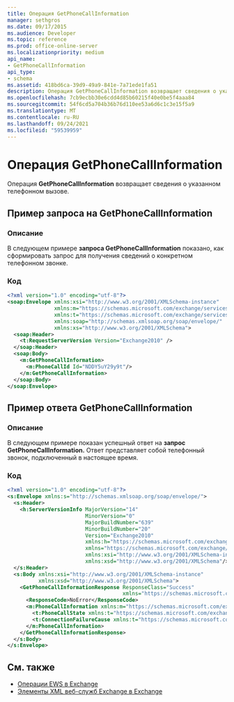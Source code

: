 ```yaml
---
title: Операция GetPhoneCallInformation
manager: sethgros
ms.date: 09/17/2015
ms.audience: Developer
ms.topic: reference
ms.prod: office-online-server
ms.localizationpriority: medium
api_name:
- GetPhoneCallInformation
api_type:
- schema
ms.assetid: 418bd6ca-39d9-49a9-841e-7a71ede1fa51
description: Операция GetPhoneCallInformation возвращает сведения о указанном телефонном вызове.
ms.openlocfilehash: 7cb9ecbb30e6cdd4d85b60215f40e0be5f4aaa84
ms.sourcegitcommit: 54f6cd5a704b36b76d110ee53a6d6c1c3e15f5a9
ms.translationtype: MT
ms.contentlocale: ru-RU
ms.lasthandoff: 09/24/2021
ms.locfileid: "59539959"
---
```

# <a name="getphonecallinformation-operation"></a>Операция GetPhoneCallInformation

Операция **GetPhoneCallInformation** возвращает сведения о указанном телефонном вызове. 
  
## <a name="getphonecallinformation-request-example"></a>Пример запроса на GetPhoneCallInformation

### <a name="description"></a>Описание

В следующем примере **запроса GetPhoneCallInformation** показано, как сформировать запрос для получения сведений о конкретном телефонном звонке. 
  
### <a name="code"></a>Код

```xml
<?xml version="1.0" encoding="utf-8"?>
<soap:Envelope xmlns:xsi="http://www.w3.org/2001/XMLSchema-instance"
               xmlns:m="https://schemas.microsoft.com/exchange/services/2006/messages"
               xmlns:t="https://schemas.microsoft.com/exchange/services/2006/types"
               xmlns:soap="http://schemas.xmlsoap.org/soap/envelope/"
               xmlns:xs="http://www.w3.org/2001/XMLSchema">
  <soap:Header>
    <t:RequestServerVersion Version="Exchange2010" />
  </soap:Header>
  <soap:Body>
    <m:GetPhoneCallInformation>
      <m:PhoneCallId Id="NDDY5uY29y9t"/>
    </m:GetPhoneCallInformation>
  </soap:Body>
</soap:Envelope>
```

## <a name="getphonecallinformation-response-example"></a>Пример ответа GetPhoneCallInformation

### <a name="description"></a>Описание

В следующем примере показан успешный ответ на **запрос GetPhoneCallInformation.** Ответ представляет собой телефонный звонок, подключенный в настоящее время. 
  
### <a name="code"></a>Код

```xml
<?xml version="1.0" encoding="utf-8"?>
<s:Envelope xmlns:s="http://schemas.xmlsoap.org/soap/envelope/">
  <s:Header>
    <h:ServerVersionInfo MajorVersion="14" 
                         MinorVersion="0" 
                         MajorBuildNumber="639" 
                         MinorBuildNumber="20" 
                         Version="Exchange2010" 
                         xmlns:h="https://schemas.microsoft.com/exchange/services/2006/types" 
                         xmlns="https://schemas.microsoft.com/exchange/services/2006/types" 
                         xmlns:xsi="http://www.w3.org/2001/XMLSchema-instance" 
                         xmlns:xsd="http://www.w3.org/2001/XMLSchema"/>
  </s:Header>
  <s:Body xmlns:xsi="http://www.w3.org/2001/XMLSchema-instance" 
          xmlns:xsd="http://www.w3.org/2001/XMLSchema">
    <GetPhoneCallInformationResponse ResponseClass="Success" 
                                     xmlns="https://schemas.microsoft.com/exchange/services/2006/messages">
      <ResponseCode>NoError</ResponseCode>
      <m:PhoneCallInformation xmlns:m="https://schemas.microsoft.com/exchange/services/2006/messages">
        <t:PhoneCallState xmlns:t="https://schemas.microsoft.com/exchange/services/2006/types">Connected</t:PhoneCallState>
        <t:ConnectionFailureCause xmlns:t="https://schemas.microsoft.com/exchange/services/2006/types">None</t:ConnectionFailureCause>
      </m:PhoneCallInformation>
    </GetPhoneCallInformationResponse>
  </s:Body>
</s:Envelope>
```

## <a name="see-also"></a>См. также

- [Операции EWS в Exchange](ews-operations-in-exchange.md)
- [Элементы XML веб-служб Exchange в Exchange](ews-xml-elements-in-exchange.md)

